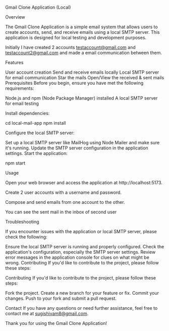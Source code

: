 Gmail Clone Application (Local)

Overview

The Gmail Clone Application is a simple email system that allows users to create accounts, send, and receive emails using a local SMTP server. This application is designed for local testing and development purposes.

Initially I have created 2 accounts testaccount@gmail.com and testaccount2@gmail.com and made a email communication between them.

Features

User account creation
Send and receive emails locally
Local SMTP server for email communication
Star the mails
Open/View the received & sent mails
Prerequisites
Before you begin, ensure you have met the following requirements:

Node.js and npm (Node Package Manager) installed
A local SMTP server for email testing

Install dependencies:

cd local-mail-app
npm install

Configure the local SMTP server:

Set up a local SMTP server like MailHog using Node Mailer and make sure it's running.
Update the SMTP server configuration in the application settings.
Start the application:

npm start

Usage

Open your web browser and access the application at http://localhost:5173.

Create 2 user accounts with a username and password.

Compose and send emails from one account to the other.

You can see the sent mail in the inbox of second user

Troubleshooting

If you encounter issues with the application or local SMTP server, please check the following:

Ensure the local SMTP server is running and properly configured. Check the application's configuration, especially the SMTP server settings. Review error messages in the application console for clues on what might be wrong. Contributing If you'd like to contribute to the project, please follow these steps:

Contributing
If you'd like to contribute to the project, please follow these steps:

Fork the project.
Create a new branch for your feature or fix.
Commit your changes.
Push to your fork and submit a pull request.

Contact
If you have any questions or need further assistance, feel free to contact me at sugishivam8@gmail.com.

Thank you for using the Gmail Clone Application!

